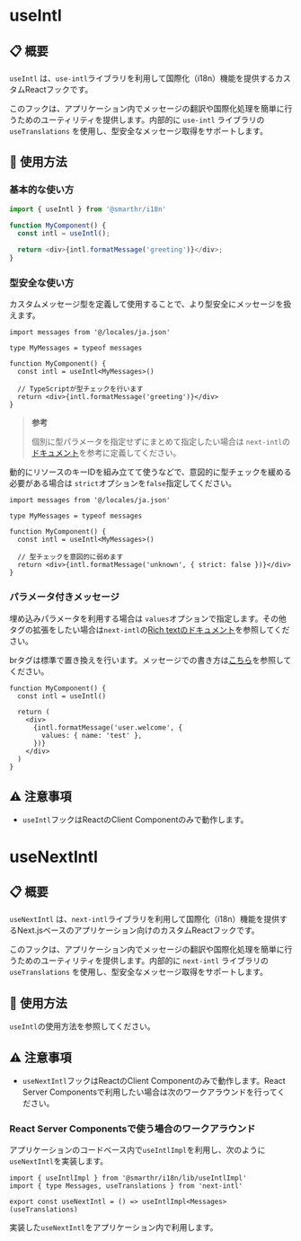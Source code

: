 # useIntl

## 📋 概要

`useIntl` は、`use-intl`ライブラリを利用して国際化（i18n）機能を提供するカスタムReactフックです。

このフックは、アプリケーション内でメッセージの翻訳や国際化処理を簡単に行うためのユーティリティを提供します。内部的に `use-intl` ライブラリの `useTranslations` を使用し、型安全なメッセージ取得をサポートします。

## 🚀 使用方法

### 基本的な使い方

```typescript
import { useIntl } from '@smarthr/i18n'

function MyComponent() {
  const intl = useIntl();

  return <div>{intl.formatMessage('greeting')}</div>;
}
```

### 型安全な使い方

カスタムメッセージ型を定義して使用することで、より型安全にメッセージを扱えます。

```tsx
import messages from '@/locales/ja.json'

type MyMessages = typeof messages

function MyComponent() {
  const intl = useIntl<MyMessages>()

  // TypeScriptが型チェックを行います
  return <div>{intl.formatMessage('greeting')}</div>
}
```

> **参考**
>
> 個別に型パラメータを指定せずにまとめて指定したい場合は `next-intl`の[ドキュメント](https://next-intl.dev/docs/workflows/typescript)を参考に定義してください。

動的にリソースのキーIDを組み立てて使うなどで、意図的に型チェックを緩める必要がある場合は `strict`オプションを`false`指定してください。

```tsx
import messages from '@/locales/ja.json'

type MyMessages = typeof messages

function MyComponent() {
  const intl = useIntl<MyMessages>()

  // 型チェックを意図的に弱めます
  return <div>{intl.formatMessage('unknown', { strict: false })}</div>
}
```

### パラメータ付きメッセージ

埋め込みパラメータを利用する場合は `values`オプションで指定します。その他タグの拡張をしたい場合は`next-intl`の[Rich textのドキュメント](https://next-intl.dev/docs/usage/messages#rich-text)を参照してください。

brタグは標準で置き換えを行います。メッセージでの書き方は[こちら](https://next-intl.dev/docs/usage/messages#rich-text-self-closing)を参照してください。

```tsx
function MyComponent() {
  const intl = useIntl()

  return (
    <div>
      {intl.formatMessage('user.welcome', {
        values: { name: 'test' },
      })}
    </div>
  )
}
```

## ⚠️ 注意事項

- `useIntl`フックはReactのClient Componentのみで動作します。

# useNextIntl

## 📋 概要

`useNextIntl` は、`next-intl`ライブラリを利用して国際化（i18n）機能を提供するNext.jsベースのアプリケーション向けのカスタムReactフックです。

このフックは、アプリケーション内でメッセージの翻訳や国際化処理を簡単に行うためのユーティリティを提供します。内部的に `next-intl` ライブラリの `useTranslations` を使用し、型安全なメッセージ取得をサポートします。

## 🚀 使用方法

`useIntl`の使用方法を参照してください。

## ⚠️ 注意事項

- `useNextIntl`フックはReactのClient Componentのみで動作します。React Server Componentsで利用したい場合は次のワークアラウンドを行ってください。

### React Server Componentsで使う場合のワークアラウンド

アプリケーションのコードベース内で`useIntlImpl`を利用し、次のように`useNextIntl`を実装します。

```tsx
import { useIntlImpl } from '@smarthr/i18n/lib/useIntlImpl'
import { type Messages, useTranslations } from 'next-intl'

export const useNextIntl = () => useIntlImpl<Messages>(useTranslations)
```

実装した`useNextIntl`をアプリケーション内で利用します。
